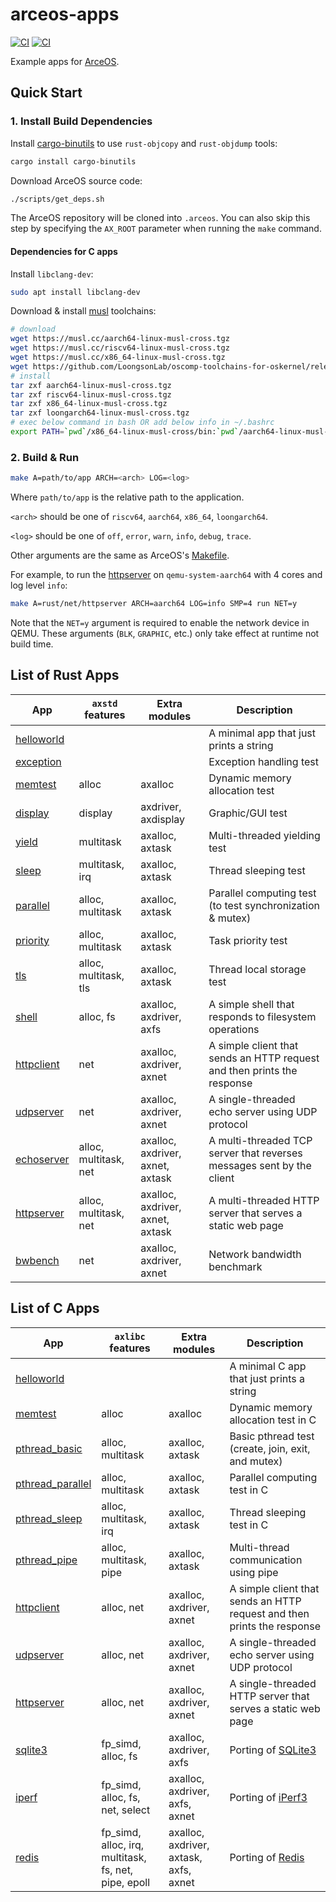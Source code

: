 # arceos-apps

[![CI](https://github.com/arceos-org/arceos-apps/actions/workflows/build.yml/badge.svg?branch=main)](https://github.com/arceos-org/arceos-apps/actions/workflows/build.yml)
[![CI](https://github.com/arceos-org/arceos-apps/actions/workflows/test.yml/badge.svg?branch=main)](https://github.com/arceos-org/arceos-apps/actions/workflows/test.yml)

Example apps for [ArceOS](https://github.com/arceos-org/arceos).

## Quick Start

### 1. Install Build Dependencies

Install [cargo-binutils](https://github.com/rust-embedded/cargo-binutils) to use `rust-objcopy` and `rust-objdump` tools:

```bash
cargo install cargo-binutils
```

Download ArceOS source code:

```bash
./scripts/get_deps.sh
```

The ArceOS repository will be cloned into `.arceos`.
You can also skip this step by specifying the `AX_ROOT` parameter when running the `make` command.

#### Dependencies for C apps

Install `libclang-dev`:

```bash
sudo apt install libclang-dev
```

Download & install [musl](https://musl.cc) toolchains:

```bash
# download
wget https://musl.cc/aarch64-linux-musl-cross.tgz
wget https://musl.cc/riscv64-linux-musl-cross.tgz
wget https://musl.cc/x86_64-linux-musl-cross.tgz
wget https://github.com/LoongsonLab/oscomp-toolchains-for-oskernel/releases/download/loongarch64-linux-musl-cross-gcc-13.2.0/loongarch64-linux-musl-cross.tgz
# install
tar zxf aarch64-linux-musl-cross.tgz
tar zxf riscv64-linux-musl-cross.tgz
tar zxf x86_64-linux-musl-cross.tgz
tar zxf loongarch64-linux-musl-cross.tgz
# exec below command in bash OR add below info in ~/.bashrc
export PATH=`pwd`/x86_64-linux-musl-cross/bin:`pwd`/aarch64-linux-musl-cross/bin:`pwd`/riscv64-linux-musl-cross/bin:`pwd`/loongarch64-linux-musl-cross/bin:$PATH
```

### 2. Build & Run

```bash
make A=path/to/app ARCH=<arch> LOG=<log>
```

Where `path/to/app` is the relative path to the application.

`<arch>` should be one of `riscv64`, `aarch64`, `x86_64`, `loongarch64`.

`<log>` should be one of `off`, `error`, `warn`, `info`, `debug`, `trace`.

Other arguments are the same as ArceOS's [Makefile](https://github.com/arceos-org/arceos/blob/main/Makefile).

For example, to run the [httpserver](rust/net/httpserver/) on `qemu-system-aarch64` with 4 cores and log level `info`:

```bash
make A=rust/net/httpserver ARCH=aarch64 LOG=info SMP=4 run NET=y
```

Note that the `NET=y` argument is required to enable the network device in QEMU. These arguments (`BLK`, `GRAPHIC`, etc.) only take effect at runtime not build time.

## List of Rust Apps

| App | `axstd` features | Extra modules | Description |
|-|-|-|-|
| [helloworld](rust/helloworld/) | | | A minimal app that just prints a string |
| [exception](rust/exception/) | | | Exception handling test |
| [memtest](rust/memtest/) | alloc | axalloc | Dynamic memory allocation test |
| [display](rust/display/) | display | axdriver, axdisplay | Graphic/GUI test |
| [yield](rust/task/yield/) | multitask | axalloc, axtask | Multi-threaded yielding test |
| [sleep](rust/task/sleep/) | multitask, irq | axalloc, axtask | Thread sleeping test |
| [parallel](rust/task/parallel/) | alloc, multitask | axalloc, axtask | Parallel computing test (to test synchronization & mutex) |
| [priority](rust/task/priority/) | alloc, multitask | axalloc, axtask | Task priority test |
| [tls](rust/task/tls/) | alloc, multitask, tls | axalloc, axtask | Thread local storage test |
| [shell](rust/fs/shell/) | alloc, fs | axalloc, axdriver, axfs | A simple shell that responds to filesystem operations |
| [httpclient](rust/net/httpclient/) | net | axalloc, axdriver, axnet | A simple client that sends an HTTP request and then prints the response |
| [udpserver](rust/net/udpserver/) | net | axalloc, axdriver, axnet | A single-threaded echo server using UDP protocol |
| [echoserver](rust/net/echoserver/) | alloc, multitask, net | axalloc, axdriver, axnet, axtask | A multi-threaded TCP server that reverses messages sent by the client |
| [httpserver](rust/net/httpserver/) | alloc, multitask, net | axalloc, axdriver, axnet, axtask | A multi-threaded HTTP server that serves a static web page |
| [bwbench](rust/net/bwbench/) | net | axalloc, axdriver, axnet | Network bandwidth benchmark |

## List of C Apps

| App | `axlibc` features | Extra modules | Description |
|-|-|-|-|
| [helloworld](c/helloworld/) | | | A minimal C app that just prints a string |
| [memtest](c/memtest/) | alloc | axalloc | Dynamic memory allocation test in C |
| [pthread_basic](c/pthread/basic/) | alloc, multitask | axalloc, axtask | Basic pthread test (create, join, exit, and mutex) |
| [pthread_parallel](c/pthread/parallel/) | alloc, multitask | axalloc, axtask | Parallel computing test in C |
| [pthread_sleep](c/pthread/sleep/) | alloc, multitask, irq | axalloc, axtask | Thread sleeping test in C |
| [pthread_pipe](c/pthread/pipe/) | alloc, multitask, pipe | axalloc, axtask | Multi-thread communication using pipe |
| [httpclient](c/httpclient/) | alloc, net | axalloc, axdriver, axnet | A simple client that sends an HTTP request and then prints the response |
| [udpserver](c/udpserver/) | alloc, net | axalloc, axdriver, axnet | A single-threaded echo server using UDP protocol |
| [httpserver](c/httpserver/) | alloc, net | axalloc, axdriver, axnet | A single-threaded HTTP server that serves a static web page |
| [sqlite3](c/sqlite3/) | fp_simd, alloc, fs | axalloc, axdriver, axfs | Porting of [SQLite3](https://sqlite.org/index.html) |
| [iperf](c/iperf/) | fp_simd, alloc, fs, net, select | axalloc, axdriver, axfs, axnet | Porting of [iPerf3](https://iperf.fr/) |
| [redis](c/redis/) | fp_simd, alloc, irq, multitask, fs, net, pipe, epoll | axalloc, axdriver, axtask, axfs, axnet | Porting of [Redis](https://redis.io/) |
